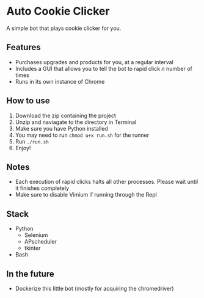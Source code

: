 # Auto Cookie Clicker

A simple bot that plays cookie clicker for you.

## Features
 * Purchases upgrades and products for you, at a regular interval
 * Includes a GUI that allows you to tell the bot to rapid click _n_ number of times
 * Runs in its own instance of Chrome

## How to use
  1. Download the zip containing the project
  2. Unzip and naviagate to the directory in Terminal
  3. Make sure you have Python installed
  4. You may need to run `chmod u+x run.sh` for the runner
  5. Run `./run.sh`
  6. Enjoy!

## Notes
 * Each execution of rapid clicks halts all other processes. Please wait until it finishes completely
 * Make sure to disable Vimium if running through the Repl

## Stack
 * Python
    * Selenium
    * APscheduler
    * tkinter
 * Bash

## In the future
 * Dockerize this little bot (mostly for acquiring the chromedriver)
